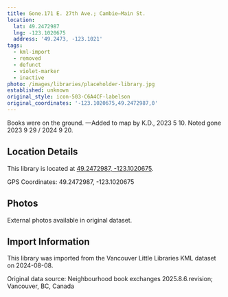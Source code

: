 ```yaml
---
title: Gone.171 E. 27th Ave.; Cambie—Main St.
location:
  lat: 49.2472987
  lng: -123.1020675
  address: '49.2473, -123.1021'
tags:
  - kml-import
  - removed
  - defunct
  - violet-marker
  - inactive
photo: /images/libraries/placeholder-library.jpg
established: unknown
original_style: icon-503-C6A4CF-labelson
original_coordinates: '-123.1020675,49.2472987,0'
---
```

Books were on the ground.
—Added to map by K.D., 2023 5 10.
Noted gone 2023 9 29 / 2024 9 20.

## Location Details

This library is located at [49.2472987, -123.1020675](https://www.google.com/maps?q=49.2472987,-123.1020675).

GPS Coordinates: 49.2472987, -123.1020675

## Photos

External photos available in original dataset.

## Import Information

This library was imported from the Vancouver Little Libraries KML dataset on 2024-08-08.

Original data source: Neighbourhood book exchanges 2025.8.6.revision; Vancouver, BC, Canada
